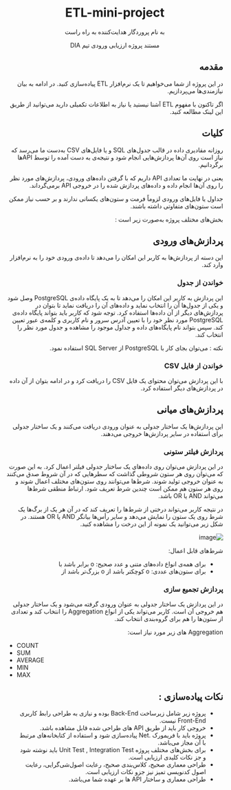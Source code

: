 <div dir='rtl' align="center">
 
 # ETL-mini-project
 
به نام پروردگار هدایت‌کننده به راه راست
 
 مستند پروژه ارزیابی ورودی تیم DIA
</div>
  <div dir="rtl" align='right'>

## مقدمه
در این پروژه از شما می‌خواهیم تا یک نرم‌افزار ETL پیاده‌سازی کنید. در ادامه به بیان نیازمندی‌ها می‌پردازیم.

اگر تاکنون با مفهوم ETL آشنا نیستید یا نیاز به اطلاعات تکمیلی دارید می‌توانید از طریق این لینک مطالعه کنید.
## کلیات
روزانه مقادیری داده در قالب جدول‌های SQL و یا فایل‌های CSV   به‌دست ما می‌رسد که نیاز است روی آن‌ها پردازش‌هایی انجام شود و نتیجه‌ی به دست آمده را توسط API‌ها برگردانیم.

یعنی در نهایت ما تعدادی API داریم که با گرفتن داده‌های ورودی، پردازش‌های مورد نظر را روی آن‌ها انجام داده و داده‌های پردازش شده را در خروجی API برمی‌گرداند.

جداول یا فایل‌های ورودی لزوماً فرمت و ستون‌های یکسانی ندارند و بر حسب نیاز ممکن است ستون‌های متفاوتی داشته باشند.

بخش‌های مختلف پروژه به‌صورت زیر است :
 
## پردازش‌های ورودی
این دسته از پردازش‌ها به کاربر این امکان را می‌دهد تا داده‌ی ورودی خود را به نرم‌افزار وارد کند.
### خواندن از جدول
این پردازش به کاربر این امکان را می‌دهد تا به یک پایگاه داده‌ی PostgreSQL وصل شود و یکی از جدول‌ها آن را انتخاب نماید و داده‌های آن را دریافت نماید تا بتوان در پردازش‌های دیگر از آن داده‌ها استفاده کرد. توجه شود که کاربر باید بتواند پایگاه داده‌ی PostgreSQL  مورد نظر خود را با تعیین آدرس سرور و نام کاربری و کلمه‌ی عبور تعیین کند. سپس بتواند نام پایگاه‌های داده و جداول موجود را مشاهده و جدول مورد نظر را انتخاب کند.

نکته : می‌توان بجای کار با PostgreSQL  از SQL Server استفاده نمود.
### خواندن از فایل CSV
با این پردازش می‌توان محتوای یک فایل CSV را دریافت کرد و در ادامه بتوان از آن داده در پردازش‌های دیگر استفاده کرد.
## پردازش‌های میانی
این پردازش‌ها یک ساختار جدولی به عنوان ورودی دریافت می‌کنند و یک ساختار جدولی برای استفاده در سایر پردازش‌ها خروجی می‌دهند.
 
### پردازش فیلتر ستونی
در این پردازش می‌توان روی داده‌های یک ساختار جدولی فیلتر اعمال کرد. به این صورت که می‌توان روی هر ستون شروطی گذاشت که سطرهایی که در آن شروط صدق می‌کنند به عنوان خروجی تولید شوند. شرط‌ها می‌توانند روی ستون‌های مختلف اعمال شوند و روی هر ستون هم ممکن است چندین شرط تعریف شود. ارتباط منطقی شرط‌ها می‌تواند AND یا OR باشد.

در نتیجه کاربر می‌تواند درختی از شرط‌ها را تعریف کند که در آن هر یک از برگ‌ها یک شرط روی یک ستون را نمایش می‌دهد و سایر رأس‌ها بیانگر AND یا OR هستند. در شکل زیر می‌توانید یک نمونه از این درخت را مشاهده کنید.

![image](https://github.com/amirali079/ETL-mini-project/assets/72334810/f808b342-2885-46fb-8668-bf2fd03b8953)


شرط‌های قابل اعمال:

+ برای همه‌ی انواع داده‌های متنی و عدد صحیح:
o       برابر باشد با
+ برای ستون‌های عددی:
o       کوچکتر باشد از
o       بزرگ‌تر باشد از
 
### پردازش تجمیع سازی
در این پردازش یک ساختار جدولی به عنوان ورودی گرفته می‌شود و یک ساختار جدولی هم خروجی آن است. کاربر می‌تواند یکی از انواع Aggregation را انتخاب کند و تعدادی از ستون‌ها را هم برای گروه‌بندی انتخاب کند.

Aggregation های زیر مورد نیاز است:
<div dir='ltr' align="justify">
 
+ COUNT
+ SUM
+ AVERAGE
+ MIN
+ MAX
  
 </div>

 
## نکات پیاده‌سازی :
+ پروژه زیر شامل زیرساخت Back-End بوده و نیازی به طراحی رابط کاربری Front-End نیست.
+ خروجی کار باید از طریق API های طراحی شده قابل مشاهده باشد.
+ پروژه باید با فریمورک .Net  پیاده‌سازی شود و استفاده از کتابخانه‌های مرتبط با آن مجاز می‌باشد.
+ برای بخش‌های مختلف پروژه Unit Test , Integration Test  باید نوشته شود و جز نکات کلیدی ارزیابی است.
+ طراحی معماری صحیح، کلاس‌بندی صحیح، رعایت اصول‌شی‌گرایی، رعایت اصول کدنویسی تمیز نیز جزو نکات ارزیابی است.
+ طراحی‌ معماری و ساختار API ها بر عهده شما می‌باشد.

</div>
